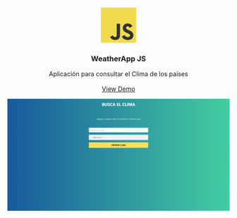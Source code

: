 <br />
<p align="center">
  <a href="#">
    <img src="img/JSLogo.png" alt="Logo" width="80" height="80">
  </a>

  <h3 align="center">WeatherApp JS</h3>

  <p align="center">
   Aplicación para consultar el Clima de los países
    <br />
    <br />
    <a href="https://apiweatherapp-jc.netlify.app/">View Demo</a>
  </p>
</p>


<p align="center">
  <img align="center" src="img/WAPP.png">
</p>
